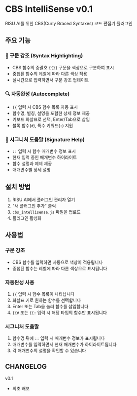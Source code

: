 # CBS IntelliSense v0.1
RISU AI를 위한 CBS(Curly Braced Syntaxes) 코드 편집기 플러그인

## 주요 기능

### 🎨 구문 강조 (Syntax Highlighting)
- CBS 함수의 중괄호 `{{}}` 구문을 색상으로 구분하여 표시
- 중첩된 함수의 레벨에 따라 다른 색상 적용
- 실시간으로 입력하면서 구문 강조 업데이트

### 🔍 자동완성 (Autocomplete)
- `{{` 입력 시 CBS 함수 목록 자동 표시
- 함수명, 별칭, 설명을 포함한 상세 정보 제공
- 키보드 화살표로 선택, Enter/Tab으로 삽입
- 블록 함수(`#`), 특수 키워드(`:`) 지원

### 📝 시그니처 도움말 (Signature Help)
- `::` 입력 시 함수 매개변수 정보 표시
- 현재 입력 중인 매개변수 하이라이트
- 함수 설명과 예제 제공
- 매개변수별 상세 설명

## 설치 방법

1. RISU AI에서 플러그인 관리자 열기
2. "새 플러그인 추가" 클릭
3. `cbs_intellisense.js` 파일을 업로드
4. 플러그인 활성화

## 사용법

### 구문 강조
- CBS 함수를 입력하면 자동으로 색상이 적용됩니다
- 중첩된 함수는 레벨에 따라 다른 색상으로 표시됩니다

### 자동완성 사용
1. `{{` 입력 시 함수 목록이 나타납니다
2. 화살표 키로 원하는 함수를 선택합니다
3. Enter 또는 Tab을 눌러 함수를 삽입합니다
4. `{{#` 또는 `{{:` 입력 시 해당 타입의 함수만 표시됩니다

### 시그니처 도움말
1. 함수명 뒤에 `::` 입력 시 매개변수 정보가 표시됩니다
2. 매개변수를 입력하면서 현재 매개변수가 하이라이트됩니다
3. 각 매개변수의 설명을 확인할 수 있습니다

## CHANGELOG
v0.1 
- 최초 배포